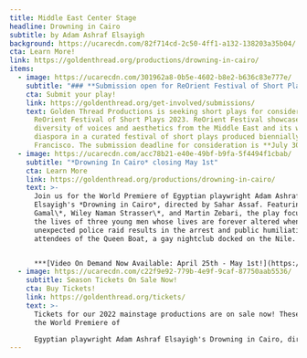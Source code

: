 ```yaml
---
title: Middle East Center Stage
headline: Drowning in Cairo
subtitle: by Adam Ashraf Elsayigh
background: https://ucarecdn.com/82f714cd-2c50-4ff1-a132-138203a35b04/
cta: Learn More!
link: https://goldenthread.org/productions/drowning-in-cairo/
items:
  - image: https://ucarecdn.com/301962a8-0b5e-4602-b8e2-b636c83e777e/
    subtitle: "### **Submission open for ReOrient Festival of Short Plays 2023!**"
    cta: Submit your play!
    link: https://goldenthread.org/get-involved/submissions/
    text: Golden Thread Productions is seeking short plays for consideration in
      ReOrient Festival of Short Plays 2023. ReOrient Festival showcases the
      diversity of voices and aesthetics from the Middle East and its worldwide
      diaspora in a curated festival of short plays produced biennially in San
      Francisco. The submission deadline for consideration is **July 30, 2022.**
  - image: https://ucarecdn.com/acc78b21-e40e-49bf-b9fa-5f4494f1cbab/
    subtitle: "*Drowning In Cairo* closing May 1st"
    cta: Learn More
    link: https://goldenthread.org/productions/drowning-in-cairo/
    text: >-
      Join us for the World Premiere of Egyptian playwright Adam Ashraf
      Elsayigh's *Drowning in Cairo*, directed by Sahar Assaf. Featuring Amin El
      Gamal\*, Wiley Naman Strasser\*, and Martin Zebari, the play focuses on
      the lives of three young men whose lives are forever altered when an
      unexpected police raid results in the arrest and public humiliation of the
      attendees of the Queen Boat, a gay nightclub docked on the Nile.


      ***[Video On Demand Now Available: April 25th - May 1st!](https://goldenthread.secure.force.com/ticket/patronticket__publicticketapp#/instances/a0F3Z00000txLuyUAE)***
  - image: https://ucarecdn.com/c22f9e92-779b-4e9f-9caf-87750aab5536/
    subtitle: Season Tickets On Sale Now!
    cta: Buy Tickets!
    link: https://goldenthread.org/tickets/
    text: >-
      Tickets for our 2022 mainstage productions are on sale now! These include
      the World Premiere of

      Egyptian playwright Adam Ashraf Elsayigh's Drowning in Cairo, directed by Sahar Assaf and the long-awaited U.S. Premiere of celebrated Iranian playwright Naghmeh Samini's The Language of Wild Berries, translated and directed by Torange Yeghiazarian. Check out our new and improved ticketing! In our continuing efforts to provide an equitable and accessible theatre experience for all, we recently revised our ticketing policies and pricing structure to better reflect the fundamental values we hold that we believe foster a just, inclusive and community-driven space. Visit the [Buy Tickets](https://goldenthread.org/tickets/) page for more information.
---
```

